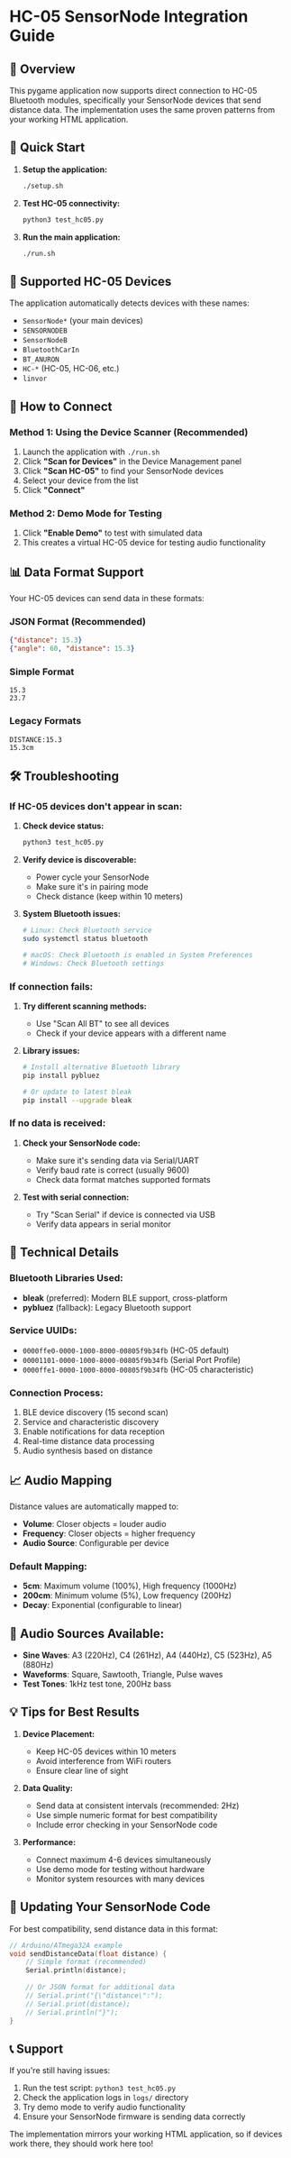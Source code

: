 # HC-05 SensorNode Integration Guide

## 🔵 Overview

This pygame application now supports direct connection to HC-05 Bluetooth modules, specifically your SensorNode devices that send distance data. The implementation uses the same proven patterns from your working HTML application.

## 🚀 Quick Start

1. **Setup the application:**
   ```bash
   ./setup.sh
   ```

2. **Test HC-05 connectivity:**
   ```bash
   python3 test_hc05.py
   ```

3. **Run the main application:**
   ```bash
   ./run.sh
   ```

## 📱 Supported HC-05 Devices

The application automatically detects devices with these names:
- `SensorNode*` (your main devices)
- `SENSORNODEB`
- `SensorNodeB` 
- `BluetoothCarIn`
- `BT_ANURON`
- `HC-*` (HC-05, HC-06, etc.)
- `linvor`

## 🔗 How to Connect

### Method 1: Using the Device Scanner (Recommended)
1. Launch the application with `./run.sh`
2. Click **"Scan for Devices"** in the Device Management panel
3. Click **"Scan HC-05"** to find your SensorNode devices
4. Select your device from the list
5. Click **"Connect"**

### Method 2: Demo Mode for Testing
1. Click **"Enable Demo"** to test with simulated data
2. This creates a virtual HC-05 device for testing audio functionality

## 📊 Data Format Support

Your HC-05 devices can send data in these formats:

### JSON Format (Recommended)
```json
{"distance": 15.3}
{"angle": 60, "distance": 15.3}
```

### Simple Format
```
15.3
23.7
```

### Legacy Formats
```
DISTANCE:15.3
15.3cm
```

## 🛠️ Troubleshooting

### If HC-05 devices don't appear in scan:

1. **Check device status:**
   ```bash
   python3 test_hc05.py
   ```

2. **Verify device is discoverable:**
   - Power cycle your SensorNode
   - Make sure it's in pairing mode
   - Check distance (keep within 10 meters)

3. **System Bluetooth issues:**
   ```bash
   # Linux: Check Bluetooth service
   sudo systemctl status bluetooth
   
   # macOS: Check Bluetooth is enabled in System Preferences
   # Windows: Check Bluetooth settings
   ```

### If connection fails:

1. **Try different scanning methods:**
   - Use "Scan All BT" to see all devices
   - Check if your device appears with a different name

2. **Library issues:**
   ```bash
   # Install alternative Bluetooth library
   pip install pybluez
   
   # Or update to latest bleak
   pip install --upgrade bleak
   ```

### If no data is received:

1. **Check your SensorNode code:**
   - Make sure it's sending data via Serial/UART
   - Verify baud rate is correct (usually 9600)
   - Check data format matches supported formats

2. **Test with serial connection:**
   - Try "Scan Serial" if device is connected via USB
   - Verify data appears in serial monitor

## 🔧 Technical Details

### Bluetooth Libraries Used:
- **bleak** (preferred): Modern BLE support, cross-platform
- **pybluez** (fallback): Legacy Bluetooth support

### Service UUIDs:
- `0000ffe0-0000-1000-8000-00805f9b34fb` (HC-05 default)
- `00001101-0000-1000-8000-00805f9b34fb` (Serial Port Profile)
- `0000ffe1-0000-1000-8000-00805f9b34fb` (HC-05 characteristic)

### Connection Process:
1. BLE device discovery (15 second scan)
2. Service and characteristic discovery
3. Enable notifications for data reception
4. Real-time distance data processing
5. Audio synthesis based on distance

## 📈 Audio Mapping

Distance values are automatically mapped to:
- **Volume**: Closer objects = louder audio
- **Frequency**: Closer objects = higher frequency
- **Audio Source**: Configurable per device

### Default Mapping:
- **5cm**: Maximum volume (100%), High frequency (1000Hz)
- **200cm**: Minimum volume (5%), Low frequency (200Hz)
- **Decay**: Exponential (configurable to linear)

## 🎵 Audio Sources Available:

- **Sine Waves**: A3 (220Hz), C4 (261Hz), A4 (440Hz), C5 (523Hz), A5 (880Hz)
- **Waveforms**: Square, Sawtooth, Triangle, Pulse waves
- **Test Tones**: 1kHz test tone, 200Hz bass

## 💡 Tips for Best Results

1. **Device Placement:**
   - Keep HC-05 devices within 10 meters
   - Avoid interference from WiFi routers
   - Ensure clear line of sight

2. **Data Quality:**
   - Send data at consistent intervals (recommended: 2Hz)
   - Use simple numeric format for best compatibility
   - Include error checking in your SensorNode code

3. **Performance:**
   - Connect maximum 4-6 devices simultaneously
   - Use demo mode for testing without hardware
   - Monitor system resources with many devices

## 🔄 Updating Your SensorNode Code

For best compatibility, send distance data in this format:

```c
// Arduino/ATmega32A example
void sendDistanceData(float distance) {
    // Simple format (recommended)
    Serial.println(distance);
    
    // Or JSON format for additional data
    // Serial.print("{\"distance\":");
    // Serial.print(distance);
    // Serial.println("}");
}
```

## 📞 Support

If you're still having issues:

1. Run the test script: `python3 test_hc05.py`
2. Check the application logs in `logs/` directory
3. Try demo mode to verify audio functionality
4. Ensure your SensorNode firmware is sending data correctly

The implementation mirrors your working HTML application, so if devices work there, they should work here too!